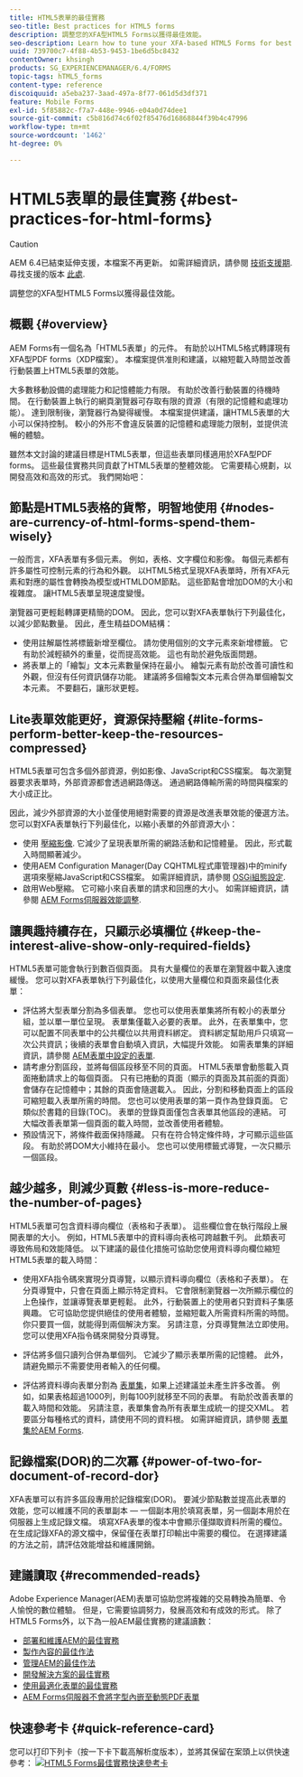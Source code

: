 ```yaml
---
title: HTML5表單的最佳實務
seo-title: Best practices for HTML5 forms
description: 調整您的XFA型HTML5 Forms以獲得最佳效能。
seo-description: Learn how to tune your XFA-based HTML5 Forms for best performance.
uuid: 739700c7-4f88-4b53-9453-1be6d5bc8432
contentOwner: khsingh
products: SG_EXPERIENCEMANAGER/6.4/FORMS
topic-tags: hTML5_forms
content-type: reference
discoiquuid: a5eba237-3aad-497a-8f77-061d5d3df371
feature: Mobile Forms
exl-id: 5f85882c-f7a7-448e-9946-e04a0d74dee1
source-git-commit: c5b816d74c6f02f85476d16868844f39b4c47996
workflow-type: tm+mt
source-wordcount: '1462'
ht-degree: 0%

---
```


# HTML5表單的最佳實務  {#best-practices-for-html-forms}

>[!CAUTION]
>
>AEM 6.4已結束延伸支援，本檔案不再更新。 如需詳細資訊，請參閱 [技術支援期](https://helpx.adobe.com//tw/support/programs/eol-matrix.html). 尋找支援的版本 [此處](https://experienceleague.adobe.com/docs/).

調整您的XFA型HTML5 Forms以獲得最佳效能。

## 概觀 {#overview}

AEM Forms有一個名為「HTML5表單」的元件。 有助於以HTML5格式轉譯現有XFA型PDF forms（XDP檔案）。 本檔案提供准則和建議，以縮短載入時間並改善行動裝置上HTML5表單的效能。

大多數移動設備的處理能力和記憶體能力有限。 有助於改善行動裝置的待機時間。 在行動裝置上執行的網頁瀏覽器可存取有限的資源（有限的記憶體和處理功能）。 達到限制後，瀏覽器行為變得緩慢。 本檔案提供建議，讓HTML5表單的大小可以保持控制。 較小的外形不會違反裝置的記憶體和處理能力限制，並提供流暢的體驗。

雖然本文討論的建議目標是HTML5表單，但這些表單同樣適用於XFA型PDF forms。 這些最佳實務共同貢獻了HTML5表單的整體效能。 它需要精心規劃，以開發高效和高效的形式。 我們開始吧：

## 節點是HTML5表格的貨幣，明智地使用 {#nodes-are-currency-of-html-forms-spend-them-wisely}

一般而言，XFA表單有多個元素。 例如，表格、文字欄位和影像。 每個元素都有許多屬性可控制元素的行為和外觀。 以HTML5格式呈現XFA表單時，所有XFA元素和對應的屬性會轉換為模型或HTMLDOM節點。 這些節點會增加DOM的大小和複雜度。 讓HTML5表單呈現速度變慢。

瀏覽器可更輕鬆轉譯更精簡的DOM。 因此，您可以對XFA表單執行下列最佳化，以減少節點數量。 因此，產生精益DOM結構：

* 使用註解屬性將標籤新增至欄位。 請勿使用個別的文字元素來新增標籤。 它有助於減輕額外的重量，從而提高效能。 這也有助於避免版面問題。
* 將表單上的「繪製」文本元素數量保持在最小。 繪製元素有助於改善可讀性和外觀，但沒有任何資訊儲存功能。 建議將多個繪製文本元素合併為單個繪製文本元素。 不要翻石，讓形狀更輕。

## Lite表單效能更好，資源保持壓縮 {#lite-forms-perform-better-keep-the-resources-compressed}

HTML5表單可包含多個外部資源，例如影像、JavaScript和CSS檔案。 每次瀏覽器要求表單時，外部資源都會透過網路傳送。 通過網路傳輸所需的時間與檔案的大小成正比。

因此，減少外部資源的大小並僅使用絕對需要的資源是改進表單效能的優選方法。 您可以對XFA表單執行下列最佳化，以縮小表單的外部資源大小：

* 使用 [壓縮影像](/help/assets/best-practices-for-optimizing-the-quality-of-your-images.md). 它減少了呈現表單所需的網路活動和記憶體量。 因此，形式載入時間顯著減少。
* 使用AEM Configuration Manager(Day CQHTML程式庫管理器)中的minify選項來壓縮JavaScript和CSS檔案。 如需詳細資訊，請參閱 [OSGi組態設定](/help/sites-deploying/osgi-configuration-settings.md).
* 啟用Web壓縮。 它可縮小來自表單的請求和回應的大小。 如需詳細資訊，請參閱 [AEM Forms伺服器效能調整](https://helpx.adobe.com/aem-forms/6-3/performance-tuning-aem-forms.html).

## 讓興趣持續存在，只顯示必填欄位  {#keep-the-interest-alive-show-only-required-fields}

HTML5表單可能會執行到數百個頁面。 具有大量欄位的表單在瀏覽器中載入速度緩慢。 您可以對XFA表單執行下列最佳化，以使用大量欄位和頁面來最佳化表單：

* 評估將大型表單分割為多個表單。 您也可以使用表單集將所有較小的表單分組，並以單一單位呈現。 表單集僅載入必要的表單。 此外，在表單集中，您可以配置不同表單中的公共欄位以共用資料綁定。 資料綁定幫助用戶只填寫一次公共資訊；後續的表單會自動填入資訊，大幅提升效能。 如需表單集的詳細資訊，請參閱 [AEM表單中設定的表單](https://helpx.adobe.com/aem-forms/6-3/formset-in-aem-forms.html).
* 請考慮分割區段，並將每個區段移至不同的頁面。 HTML5表單會動態載入頁面捲動請求上的每個頁面。 只有已捲動的頁面（顯示的頁面及其前面的頁面）會儲存在記憶體中；其餘的頁面會隨選載入。 因此，分割和移動頁面上的區段可縮短載入表單所需的時間。 您也可以使用表單的第一頁作為登錄頁面。 它類似於書籍的目錄(TOC)。 表單的登錄頁面僅包含表單其他區段的連結。 可大幅改善表單第一個頁面的載入時間，並改善使用者體驗。
* 預設情況下，將條件截面保持隱藏。 只有在符合特定條件時，才可顯示這些區段。 有助於將DOM大小維持在最小。 您也可以使用標籤式導覽，一次只顯示一個區段。

## 越少越多，則減少頁數 {#less-is-more-reduce-the-number-of-pages}

HTML5表單可包含資料導向欄位（表格和子表單）。 這些欄位會在執行階段上展開表單的大小。 例如，HTML5表單中的資料導向表格可跨越數千列。 此類表可導致佈局和效能降低。 以下建議的最佳化措施可協助您使用資料導向欄位縮短HTML5表單的載入時間：

* 使用XFA指令碼來實現分頁導覽，以顯示資料導向欄位（表格和子表單）。 在分頁導覽中，只會在頁面上顯示特定資料。 它會限制瀏覽器一次所顯示欄位的上色操作，並讓導覽表單更輕鬆。 此外，行動裝置上的使用者只對資料子集感興趣。 它可協助您提供絕佳的使用者體驗，並縮短載入所需資料所需的時間。 你只要買一個，就能得到兩個解決方案。  另請注意，分頁導覽無法立即使用。 您可以使用XFA指令碼來開發分頁導覽。

* 評估將多個只讀列合併為單個列。 它減少了顯示表單所需的記憶體。 此外，請避免顯示不需要使用者輸入的任何欄。
* 評估將資料導向表單分割為 [表單集](https://helpx.adobe.com/aem-forms/6-3/formset-in-aem-forms.html)，如果上述建議並未產生許多改善。 例如，如果表格超過1000列，則每100列就移至不同的表單。 有助於改善表單的載入時間和效能。  另請注意，表單集會為所有表單生成統一的提交XML。 若要區分每種格式的資料，請使用不同的資料根。 如需詳細資訊，請參閱 [表單集於AEM Forms](https://helpx.adobe.com/aem-forms/6-3/formset-in-aem-forms.html).

## 記錄檔案(DOR)的二次冪 {#power-of-two-for-document-of-record-dor}

XFA表單可以有許多區段專用於記錄檔案(DOR)。 要減少節點數並提高此表單的效能，您可以維護不同的表單副本 — 一個副本用於填寫表單，另一個副本用於在伺服器上生成記錄文檔。 填寫XFA表單的復本中會顯示僅擷取資料所需的欄位。 在生成記錄XFA的源文檔中，保留僅在表單打印輸出中需要的欄位。 在選擇建議的方法之前，請評估效能增益和維護開銷。

## 建議讀取  {#recommended-reads}

Adobe Experience Manager(AEM)表單可協助您將複雜的交易轉換為簡單、令人愉悅的數位體驗。 但是，它需要協調努力，發展高效和有成效的形式。 除了HTML5 Forms外，以下為一般AEM最佳實務的建議讀數：

* [部署和維護AEM的最佳實務](/help/sites-deploying/best-practices.md)
* [製作內容的最佳作法](/help/sites-authoring/best-practices.md)
* [管理AEM的最佳作法](/help/sites-administering/administer-best-practices.md)
* [開發解決方案的最佳實務](/help/sites-developing/best-practices.md)
* [使用最適化表單的最佳實務](/help/forms/using/adaptive-forms-best-practices.md)
* [AEM Forms伺服器不會將字型內嵌至動態PDF表單](https://helpx.adobe.com/aem-forms/kb/aem-forms-server-does-not-embed-fonts-to-dynamic-pdf-form.html)

## 快速參考卡 {#quick-reference-card}

您可以打印下列卡（按一下卡下載高解析度版本），並將其保留在案頭上以供快速參考：
[ ![HTML5 Forms最佳實務快速參考卡](do-not-localize/best-practices_reference_card.png)](assets/html5_forms_best_practices_reference_card.pdf)
